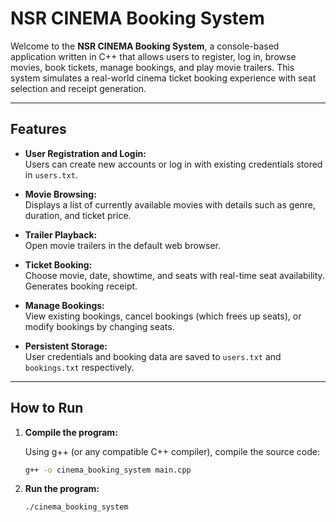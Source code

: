 
# NSR CINEMA Booking System

Welcome to the **NSR CINEMA Booking System**, a console-based application written in C++ that allows users to register, log in, browse movies, book tickets, manage bookings, and play movie trailers. This system simulates a real-world cinema ticket booking experience with seat selection and receipt generation.

---

## Features

- **User Registration and Login:**  
  Users can create new accounts or log in with existing credentials stored in `users.txt`.

- **Movie Browsing:**  
  Displays a list of currently available movies with details such as genre, duration, and ticket price.

- **Trailer Playback:**  
  Open movie trailers in the default web browser.

- **Ticket Booking:**  
  Choose movie, date, showtime, and seats with real-time seat availability. Generates booking receipt.

- **Manage Bookings:**  
  View existing bookings, cancel bookings (which frees up seats), or modify bookings by changing seats.

- **Persistent Storage:**  
  User credentials and booking data are saved to `users.txt` and `bookings.txt` respectively.

---

## How to Run

1. **Compile the program:**

   Using g++ (or any compatible C++ compiler), compile the source code:

   ```bash
   g++ -o cinema_booking_system main.cpp

2. **Run the program:**

   
   ```bash
   ./cinema_booking_system
